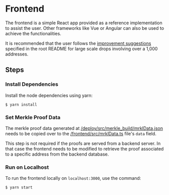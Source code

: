 # Frontend

The frontend is a simple React app provided as a reference implementation to assist the user. Other frameworks like Vue or Angular can also be used to achieve the functionalities.

It is recommended that the user follows the [improvement suggestions](https://github.com/AnshuJalan/token-drop-template#improvement-scope) specified in the root README for large scale drops involving over a 1,000 addresses.

## Steps

### Install Dependencies

Install the node dependencies using yarn:

```
$ yarn install
```

### Set Merkle Proof Data

The merkle proof data generated at [/deploy/src/merkle_build/mrklData.json](https://github.com/AnshuJalan/token-drop-template/blob/master/deploy/src/merkle_build/mrklData.json) needs to be copied over to the [/frontend/src/mrklData.ts](https://github.com/AnshuJalan/token-drop-template/blob/master/frontend/src/mrklData.ts) file's `data` field.

This step is not required if the proofs are served from a backend server. In that case the frontend needs to be modified to retrieve the proof associated to a specific address from the backend database.

### Run on Localhost

To run the frontend locally on `localhost:3000`, use the command:

```
$ yarn start
```
